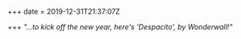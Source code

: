 +++
date = 2019-12-31T21:37:07Z

+++
_"...to kick off the new year, here's 'Despacito', by Wonderwall!"_